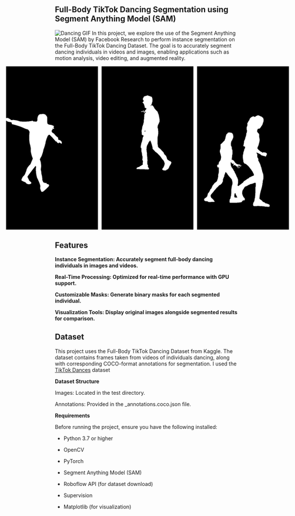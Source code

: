 ## Full-Body TikTok Dancing Segmentation using Segment Anything Model (SAM)
<img src="https://github.com/your-username/your-repo-name/blob/main/pics/dancing.gif" alt="Dancing GIF" width="600"/>
In this project, we explore the use of the Segment Anything Model (SAM) by Facebook Research to perform instance segmentation on the Full-Body TikTok Dancing Dataset. The goal is to accurately segment dancing individuals in videos and images, enabling applications such as motion analysis, video editing, and augmented reality.

<p align="center">
  <div style="display: flex; justify-content: center;">
    <img src="https://github.com/Jannat-Javed/SAM-TikTok-Body-Segmentation/blob/main/masks/67_00180.png" alt="Image 1" width="250" style="margin-right: 10px;"/>
    <img src="https://github.com/Jannat-Javed/SAM-TikTok-Body-Segmentation/blob/main/masks/734_00360.png" alt="Image 2" width="250" style="margin-right: 10px;"/>
    <img src="https://github.com/Jannat-Javed/SAM-TikTok-Body-Segmentation/blob/main/masks/741_00120.png" alt="Image 3" width="250"/>
  </div>
</p>

## Features

**Instance Segmentation: Accurately segment full-body dancing individuals in images and videos.**

**Real-Time Processing: Optimized for real-time performance with GPU support.**

**Customizable Masks: Generate binary masks for each segmented individual.**

**Visualization Tools: Display original images alongside segmented results for comparison.**


## Dataset

This project uses the Full-Body TikTok Dancing Dataset from Kaggle. The dataset contains frames taken from videos of individuals dancing, along with corresponding COCO-format annotations for segmentation. I used the [TikTok Dances](https://www.kaggle.com/datasets/tapakah68/segmentation-full-body-tiktok-dancing-dataset) dataset

**Dataset Structure**

Images: Located in the test directory.

Annotations: Provided in the _annotations.coco.json file.


**Requirements**

Before running the project, ensure you have the following installed:

- Python 3.7 or higher

- OpenCV

- PyTorch

- Segment Anything Model (SAM)

- Roboflow API (for dataset download)

- Supervision

- Matplotlib (for visualization)
